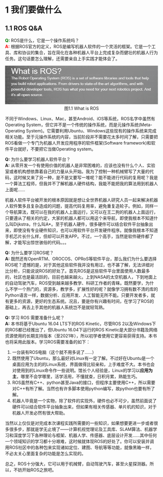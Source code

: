 # 1 我们要做什么

## 1.1 ROS Q&A

**<font color=green>Q:</font>** ROS是什么，它是一个操作系统吗？  
<font color=red> **A:** </font> 根据ROS官方的定义，ROS是编写机器人软件的一个灵活的框架。它是一个工具、库和协议的集合，旨在简化在各种机器人平台上完成复杂而健壮的机器人行为任务。这句话要怎么理解，还需要亲自上手实践才能体会了。

<div align=center>
<img width="600" src="./img/ch01/1.1_what_is_ROS.png"/>
</div>
<center>图1.1 What is ROS</center>

不同于Windows、Linux、Mac，甚至Android、iOS等系统，ROS名字中虽然有Operating System，但它并不是一个传统的操作系统，而是元操作系统(Meta-Operating System)。它需要利用Ubuntu、Windows这些现有的操作系统来完成相关功能。至于元操作系统的内容，当前阶段并不需要花太多时间了解，只需要把ROS看做一个专门为机器人开发应用程序的软件框架(Software framework)和软件平台就好，不要把它当做Operating system。

**Q:** 为什么要学习机器人软件平台？  
**A:** 从零开发一个有使用价值的机器人是非常困难的，应该也没有什么个人、实验室或者机构想依靠着自己的力量从头开始。我为了控制一种机械臂写了大量的代码，这时候又来了另一种，是不是又要写一堆呢？能不能进行代码的复用呢？我是一个算法工程师，但我并不了解机器人硬件结构，我能不能把我的算法用到机器人上面呢……

机器人软件平台被开发的根本原因就是想让全世界机器人研究人员一起来解决机器人软件繁多且复杂造成的问题，提高代码复用率，避免重复造轮子。例如，同样一个导航算法，既可以在我的机器人上面运行，又可以在王二狗的机器人上面运行，只要遵从了相关的约定，大家的机器人都可以用这个来导航，即使我根本不知道什么叫Dijkstra，什么叫A*。至于机器人硬件，很多硬件可以结合软件平台抽象出来，即使没有专业硬件知识，也可以用软件平台开发硬件程序。就像我根本不知道手机芯片长什么样，但却可以开发APP。不过，一个高手，当然是软件硬件都了解，才能写出惊世骇俗的代码。。。

**Q:** 为什么要学习ROS呢？   
**A:** 既然还有OpenRTM、OROCOS、OPRoS等软件平台，那么我们为什么要选择ROS呢？遗憾的是，对于其他这些软件我并没有用过，也不甚了解，无法详细对比分析，只能说说ROS的好处了。首先ROS是这些软件平台里面使用人数最多的，社区也是最活跃的，目前也越来越火。上到NASA的太空机器人，下到地面上的自动驾驶汽车，ROS受到越来越多教学、科研工作者的青睐。既然要学，为什么不学一个热门的，资源多，教学多，扩展性好的呢？就像学习拥有数不清的库的Python语言一样，数据分析、应用开发、人工智能无所不能。只要开发者多，就有更多的资源，更好的生态系统。况且，要是你有兴趣有时间，在学习了ROS的基础上，再去上手其他的机器人系统岂不是就轻驾熟。

**Q:** 学习 ROS 需要准备什么呢？   
**A:** 本书将基于Ubuntu 16.04 LTS下的ROS Kinetic，尽管ROS 2以及Windows下的ROS都已经推出了，但Ubuntu 16.04下运行的ROS Kinetic是大部分书籍及网络资源使用的长期支持版本（至2021年），所以初学者使用它更容易获得支持。本书也将采用此版本。学习ROS需要准备的如下：
1. 一台装有ROS电脑（这个就不用多说了……）
2. 既然使用了Ubuntu，那么最好对Linux有一定了解。不过好在Ubuntu是一个桌面应用为主的的Linux系统，界面做得比较亲和，上手难度不大。本书也会对使用到的Linux命令作一些说明。馆长个人经验是，Linux的学习以**应用为主**，哪里不会学哪里，活学活用，不懂就查，日积月累，熟能生巧。
3. ROS虽然有C++、python甚至Java的接口，但程序主要使用C++，所以需要对C++有所了解。当然也有许多脚本使用python编写，故python也要有所了解。
4. 机器人毕竟是一个实物，除了软件的实现外，硬件也必不可少，虽然前面说了硬件可以结合软件平台抽象出来，但如果有相关传感器、单片机的知识，对于机器人开发必然有很大帮助。

当然以上仅仅是对完成本次课程实践所需要的一些知识，如果想要更进一步或者很多很多步，那就是学无止境了——计算机视觉理论及工具库、SLAM算法、机器学习和深度学习下各种理论与框架、机器人学、传感器、底层设计开发……其中任何一个领域知识的学习都十分艰难，这时候就体现ROS的好处了。你可以安装并调用ROS社区中的各种包来实现诸如定位、建图、导航等等功能，就像黑箱一样，不必太关心里面复杂的功能是怎么实现的。

总之，ROS十分强大，它可以用于机械臂，自动驾驶汽车，甚至火星探测器。所以，不妨开始ROS之旅吧。

